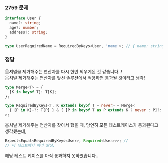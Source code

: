 <!-- 2759 -->

### 2759 문제

```ts
interface User {
  name?: string;
  age?: number;
  address?: string;
}

type UserRequiredName = RequiredByKeys<User, 'name'>; // { name: string; age?: number; address?: string }
```

### 정답

옵셔널을 제거해주는 연산자를 다시 한번 외우게된 것 같습니다..!  
옵셔널 제거해주는 연산자를 앞선 솔루션에서 적용하면 통과될 것이라고 생각!

```ts
type Merge<T> = {
  [K in keyof T]: T[K];
};

type RequiredByKeys<T, K extends keyof T = never> = Merge<
  { [P in K]-?: T[P] } & { [P in keyof T as P extends K ? never : P]?: T[P] }
>;
```

옵셔널 제거해주는 연산자를 찾아서 했을 때, 당연히 모든 테스트케이스가 통과된다고 생각했는데,

```ts
Expect<Equal<RequiredByKeys<User>, Required<User>>>; //
// 이 테스트에서 에러 발생.
```

해당 테스트 케이스를 아직 통과하지 못하였습니다..
